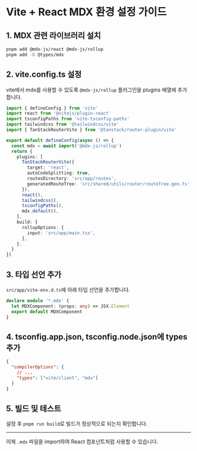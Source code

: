 # Vite + React MDX 환경 설정 가이드

## 1. MDX 관련 라이브러리 설치

```bash
pnpm add @mdx-js/react @mdx-js/rollup
pnpm add -D @types/mdx
```

## 2. vite.config.ts 설정

vite에서 mdx를 사용할 수 있도록 `@mdx-js/rollup` 플러그인을 plugins 배열에 추가합니다.

```ts
import { defineConfig } from 'vite'
import react from '@vitejs/plugin-react'
import tsconfigPaths from 'vite-tsconfig-paths'
import tailwindcss from '@tailwindcss/vite'
import { TanStackRouterVite } from '@tanstack/router-plugin/vite'

export default defineConfig(async () => {
  const mdx = await import('@mdx-js/rollup')
  return {
    plugins: [
      TanStackRouterVite({
        target: 'react',
        autoCodeSplitting: true,
        routesDirectory: 'src/app/routes',
        generatedRouteTree: 'src/shared/utils/router/routeTree.gen.ts',
      }),
      react(),
      tailwindcss(),
      tsconfigPaths(),
      mdx.default(),
    ],
    build: {
      rollupOptions: {
        input: 'src/app/main.tsx',
      },
    },
  }
})
```

## 3. 타입 선언 추가

`src/app/vite-env.d.ts`에 아래 타입 선언을 추가합니다.

```ts
declare module '*.mdx' {
  let MDXComponent: (props: any) => JSX.Element
  export default MDXComponent
}
```

## 4. tsconfig.app.json, tsconfig.node.json에 types 추가

```json
{
  "compilerOptions": {
    // ...
    "types": ["vite/client", "mdx"]
  }
}
```

## 5. 빌드 및 테스트

설정 후 `pnpm run build`로 빌드가 정상적으로 되는지 확인합니다.

---

이제 `.mdx` 파일을 import하여 React 컴포넌트처럼 사용할 수 있습니다. 